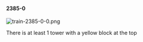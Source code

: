 #### 2385-0
![train-2385-0-0.png](https://github.com/lil-lab/nlvr/raw/master/nlvr/train/images/18/train-2385-0-0.png "train-2385-0-0.png")

There is at least 1 tower with a yellow block at the top